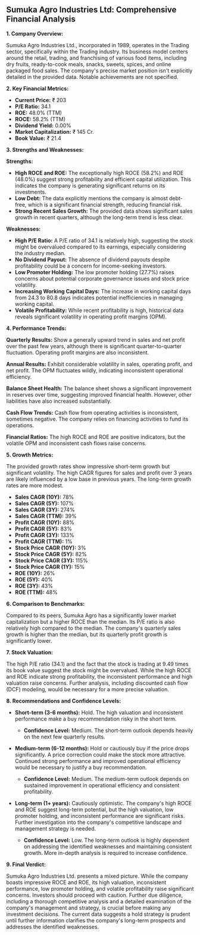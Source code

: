 ## Sumuka Agro Industries Ltd: Comprehensive Financial Analysis

**1. Company Overview:**

Sumuka Agro Industries Ltd., incorporated in 1989, operates in the Trading sector, specifically within the Trading industry.  Its business model centers around the retail, trading, and franchising of various food items, including dry fruits, ready-to-cook meals, snacks, sweets, spices, and online packaged food sales.  The company's precise market position isn't explicitly detailed in the provided data.  Notable achievements are not specified.

**2. Key Financial Metrics:**

* **Current Price:** ₹ 203
* **P/E Ratio:** 34.1
* **ROE:** 48.0% (TTM)
* **ROCE:** 58.2% (TTM)
* **Dividend Yield:** 0.00%
* **Market Capitalization:** ₹ 145 Cr.
* **Book Value:** ₹ 21.4


**3. Strengths and Weaknesses:**

**Strengths:**

* **High ROCE and ROE:**  The exceptionally high ROCE (58.2%) and ROE (48.0%) suggest strong profitability and efficient capital utilization.  This indicates the company is generating significant returns on its investments.
* **Low Debt:** The data explicitly mentions the company is almost debt-free, which is a significant financial strength, reducing financial risk.
* **Strong Recent Sales Growth:**  The provided data shows significant sales growth in recent quarters, although the long-term trend is less clear.

**Weaknesses:**

* **High P/E Ratio:** A P/E ratio of 34.1 is relatively high, suggesting the stock might be overvalued compared to its earnings, especially considering the industry median.
* **No Dividend Payout:** The absence of dividend payouts despite profitability could be a concern for income-seeking investors.
* **Low Promoter Holding:** The low promoter holding (27.7%) raises concerns about potential corporate governance issues and stock price volatility.
* **Increasing Working Capital Days:** The increase in working capital days from 24.3 to 80.8 days indicates potential inefficiencies in managing working capital.
* **Volatile Profitability:** While recent profitability is high, historical data reveals significant volatility in operating profit margins (OPM).


**4. Performance Trends:**

**Quarterly Results:** Show a generally upward trend in sales and net profit over the past few years, although there is significant quarter-to-quarter fluctuation.  Operating profit margins are also inconsistent.

**Annual Results:** Exhibit considerable volatility in sales, operating profit, and net profit.  The OPM fluctuates wildly, indicating inconsistent operational efficiency.

**Balance Sheet Health:** The balance sheet shows a significant improvement in reserves over time, suggesting improved financial health.  However, other liabilities have also increased substantially.

**Cash Flow Trends:** Cash flow from operating activities is inconsistent, sometimes negative.  The company relies on financing activities to fund its operations.

**Financial Ratios:**  The high ROCE and ROE are positive indicators, but the volatile OPM and inconsistent cash flows raise concerns.


**5. Growth Metrics:**

The provided growth rates show impressive short-term growth but significant volatility.  The high CAGR figures for sales and profit over 3 years are likely influenced by a low base in previous years.  The long-term growth rates are more modest.

* **Sales CAGR (10Y):** 78%
* **Sales CAGR (5Y):** 107%
* **Sales CAGR (3Y):** 274%
* **Sales CAGR (TTM):** 39%
* **Profit CAGR (10Y):** 88%
* **Profit CAGR (5Y):** 83%
* **Profit CAGR (3Y):** 133%
* **Profit CAGR (TTM):** 1%
* **Stock Price CAGR (10Y):** 3%
* **Stock Price CAGR (5Y):** 82%
* **Stock Price CAGR (3Y):** 115%
* **Stock Price CAGR (1Y):** 15%
* **ROE (10Y):** 26%
* **ROE (5Y):** 40%
* **ROE (3Y):** 43%
* **ROE (TTM):** 48%


**6. Comparison to Benchmarks:**

Compared to its peers, Sumuka Agro has a significantly lower market capitalization but a higher ROCE than the median.  Its P/E ratio is also relatively high compared to the median.  The company's quarterly sales growth is higher than the median, but its quarterly profit growth is significantly lower.


**7. Stock Valuation:**

The high P/E ratio (34.1) and the fact that the stock is trading at 9.49 times its book value suggest the stock might be overvalued.  While the high ROCE and ROE indicate strong profitability, the inconsistent performance and high valuation raise concerns.  Further analysis, including discounted cash flow (DCF) modeling, would be necessary for a more precise valuation.


**8. Recommendations and Confidence Levels:**

* **Short-term (3-6 months):** Hold.  The high valuation and inconsistent performance make a buy recommendation risky in the short term.  
    * **Confidence Level:** Medium.  The short-term outlook depends heavily on the next few quarterly results.

* **Medium-term (6-12 months):** Hold or cautiously buy if the price drops significantly.  A price correction could make the stock more attractive.  Continued strong performance and improved operational efficiency would be necessary to justify a buy recommendation.
    * **Confidence Level:** Medium.  The medium-term outlook depends on sustained improvement in operational efficiency and consistent profitability.

* **Long-term (1+ years):**  Cautiously optimistic.  The company's high ROCE and ROE suggest long-term potential, but the high valuation, low promoter holding, and inconsistent performance are significant risks.  Further investigation into the company's competitive landscape and management strategy is needed.
    * **Confidence Level:** Low.  The long-term outlook is highly dependent on addressing the identified weaknesses and maintaining consistent growth.  More in-depth analysis is required to increase confidence.


**9. Final Verdict:**

Sumuka Agro Industries Ltd. presents a mixed picture.  While the company boasts impressive ROCE and ROE, its high valuation, inconsistent performance, low promoter holding, and volatile profitability raise significant concerns.  Investors should proceed with caution.  Further due diligence, including a thorough competitive analysis and a detailed examination of the company's management and strategy, is crucial before making any investment decisions.  The current data suggests a hold strategy is prudent until further information clarifies the company's long-term prospects and addresses the identified weaknesses.
